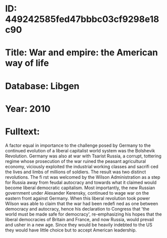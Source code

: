# ID: 449242585fed47bbbc03cf9298e18c90
# Title: War and empire: the American way of life
# Database: Libgen
# Year: 2010
# Fulltext:
A factor equal in importance to the challenge posed by Germany to the continued evolution of a liberal capitalist world system was the Bolshevik Revolution.
Germany was also at war with Tsarist Russia, a corrupt, tottering regime whose prosecution of the war ruined the peasant agricultural economy, viciously exploited the industrial working classes and sacrifi ced the lives and limbs of millions of soldiers.
The result was two distinct revolutions.
The fi rst was welcomed by the Wilson Administration as a step for Russia away from feudal autocracy and towards what it claimed would become liberal democratic capitalism.
Most importantly, the new Russian government under Alexander Kerensky, continued to wage war on the eastern front against Germany.
When this liberal revolution took power Wilson was able to claim that the war had been redefi ned as one between democracy and autocracy, hence his declaration to Congress that 'the world must be made safe for democracy', re-emphasizing his hopes that the liberal democracies of Britain and France, and now Russia, would prevail and usher in a new age.
Since they would be heavily indebted to the US they would have little choice but to accept American leadership.